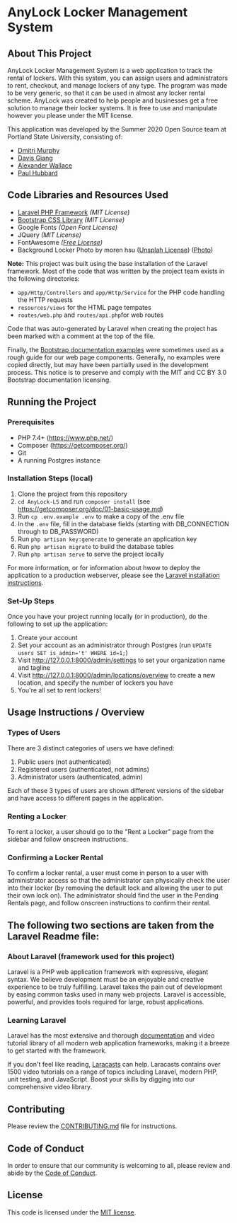 # AnyLock Locker Management System

## About This Project
 
AnyLock Locker Management System is a web application to track the rental of lockers. 
With this system, you can assign users and administrators to rent, checkout, and manage lockers of any type. 
The program was made to be very generic, so that it can be used in almost any locker rental scheme. AnyLock was created to help people and businesses 
get a free solution to manage their locker systems. It is free to use and manipulate however you please under the MIT license. 
 

This application was developed by the Summer 2020 Open Source team at Portland State University, consisting of: 

- [Dmitri Murphy](https://github.com/Dmitri-2)
- [Davis Giang](https://github.com/giangdavis)
- [Alexander Wallace](https://github.com/AlexAtPSU)
- [Paul Hubbard](https://github.com/phubbard67)

## Code Libraries and Resources Used  

- [Laravel PHP Framework](https://laravel.com/) _(MIT License)_
- [Bootstrap CSS Library](https://getbootstrap.com/) _(MIT License)_
- Google Fonts _(Open Font License)_
- JQuery _(MIT License)_
- FontAwesome _([Free License](https://fontawesome.com/license/free))_
- Background Locker Photo by moren hsu ([Unsplah License](https://unsplash.com/license)) ([Photo](https://unsplash.com/photos/VLaKsTkmVhk))

**Note:** This project was built using the base installation of the Laravel framework. 
Most of the code that was written by the project team exists in the following directories: 

- `app/Http/Controllers` and `app/Http/Service` for the PHP code handling the HTTP requests 
- `resources/views`  for the HTML page tempates
- `routes/web.php` and `routes/api.php`for web routes  
 
 Code that was auto-generated by Laravel when creating the project 
 has been marked with a comment at the top of the file. 
 
 Finally, the [Bootstrap documentation examples](https://getbootstrap.com/docs/4.5/getting-started/introduction/) were
 sometimes used as a rough guide for our web page components. Generally, no examples were copied directly, but may have been partially 
 used in the development process. This notice is to preserve and comply with the MIT and CC BY 3.0 Bootstrap documentation licensing.  
 

## Running the Project 

### Prerequisites

- PHP 7.4+ (https://www.php.net/)
- Composer (https://getcomposer.org/)
- Git 
- A running Postgres instance 

### Installation Steps (local) 

1. Clone the project from this repository 
2. `cd AnyLock-LS` and run `composer install` (see https://getcomposer.org/doc/01-basic-usage.md)
3. Run `cp .env.example .env` to make a copy of the .env file 
4. In the `.env` file, fill in the database fields (starting with DB_CONNECTION through to DB_PASSWORD)
5. Run `php artisan key:generate` to generate an application key 
6. Run `php artisan migrate` to build the database tables 
7. Run `php artisan serve` to serve the project locally

For more information, or for information about hwow to deploy the application to a production webserver,
please see the [Laravel installation instructions](https://laravel.com/docs/7.x/installation). 

### Set-Up Steps

Once you have your project running locally (or in production), do the following to set up the application: 

1. Create your account
2. Set your account as an administrator through Postgres (run `UPDATE users SET is_admin='t' WHERE id=1;`)
3. Visit http://127.0.0.1:8000/admin/settings to set your organization name and tagline 
4. Visit http://127.0.0.1:8000/admin/locations/overview to create a new location, and specify the number of lockers you have
5. You're all set to rent lockers!

## Usage Instructions / Overview 

### Types of Users 
There are 3 distinct categories of users we have defined: 
1. Public users (not authenticated)
2. Registered users (authenticated, not admins)
3. Administrator users (authenticated, admin)

Each of these 3 types of users are shown different versions of the sidebar and have access to different pages in the application. 

### Renting a Locker 

To rent a locker, a user should go to the "Rent a Locker" page from the sidebar and follow onscreen instructions. 

### Confirming a Locker Rental 

To confirm a locker rental, a user must come in person to a user with administrator access so that the administrator can 
physically check the user into their locker (by removing the default lock and allowing the user to put their own lock on). 
The administrator should find the user in the Pending Rentals page, and follow onscreen instructions to confirm their rental.  


## The following two sections are taken from the Laravel Readme file: 

### About Laravel (framework used for this project)

Laravel is a PHP web application framework with expressive, elegant syntax. 
We believe development must be an enjoyable and creative experience to be truly fulfilling. 
Laravel takes the pain out of development by easing common tasks used in many web projects. 
Laravel is accessible, powerful, and provides tools required for large, robust applications.


### Learning Laravel

Laravel has the most extensive and thorough [documentation](https://laravel.com/docs) and video tutorial library of all modern web application frameworks, making it a breeze to get started with the framework.

If you don't feel like reading, [Laracasts](https://laracasts.com) can help. Laracasts contains over 1500 video tutorials on a range of topics including Laravel, modern PHP, unit testing, and JavaScript. Boost your skills by digging into our comprehensive video library.


## Contributing

Please review the [CONTRIBUTING.md](https://github.com/Dmitri-2/AnyLock-LS/blob/master/CONTRIBUTING.md) file for instructions. 

## Code of Conduct

In order to ensure that our community is welcoming to all, please review and abide by the [Code of Conduct](https://github.com/Dmitri-2/AnyLock-LS/blob/master/CODE_OF_CONDUCT.md).


## License

This code is licensed under the [MIT license](./LICENSE).
